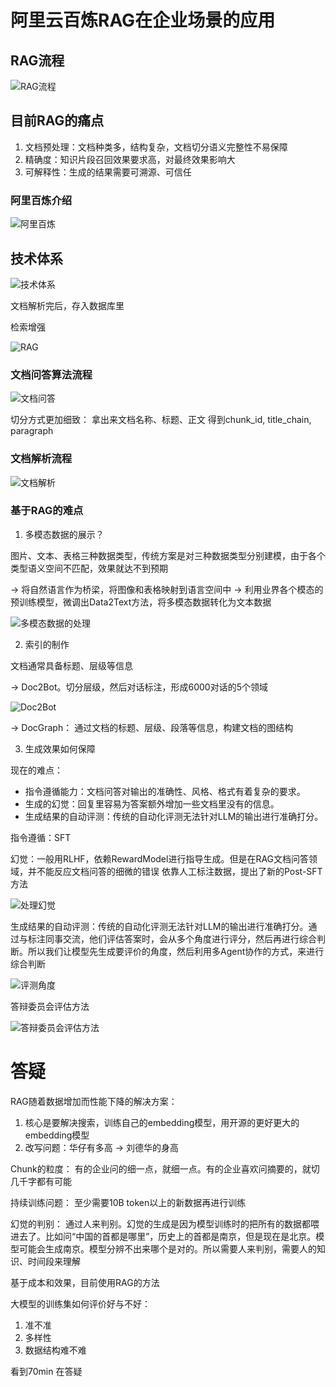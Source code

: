 # 阿里云百炼RAG在企业场景的应用

## RAG流程

![RAG流程](<Screenshot 2024-01-31 at 3.49.10 PM.png>)

## 目前RAG的痛点

1. 文档预处理：文档种类多，结构复杂，文档切分语义完整性不易保障
2. 精确度：知识片段召回效果要求高，对最终效果影响大
3. 可解释性：生成的结果需要可溯源、可信任

### 阿里百炼介绍

![阿里百炼](<Screenshot 2024-02-02 at 6.28.39 PM.png>)

## 技术体系

![技术体系](<Screenshot 2024-02-02 at 6.29.13 PM.png>)

文档解析完后，存入数据库里

检索增强

![RAG](<Screenshot 2024-02-02 at 6.32.06 PM.png>)

### 文档问答算法流程

![文档问答](<Screenshot 2024-02-02 at 6.33.29 PM.png>)

切分方式更加细致：
拿出来文档名称、标题、正文
得到chunk_id, title_chain, paragraph

### 文档解析流程

![文档解析](<Screenshot 2024-02-02 at 6.40.45 PM.png>)

### 基于RAG的难点

1. 多模态数据的展示？

图片、文本、表格三种数据类型，传统方案是对三种数据类型分别建模，由于各个类型语义空间不匹配，效果就达不到预期

-> 将自然语言作为桥梁，将图像和表格映射到语言空间中
-> 利用业界各个模态的预训练模型，微调出Data2Text方法，将多模态数据转化为文本数据

![多模态数据的处理](<Screenshot 2024-02-02 at 6.46.07 PM.png>)

2. 索引的制作

文档通常具备标题、层级等信息

-> Doc2Bot。切分层级，然后对话标注，形成6000对话的5个领域

![Doc2Bot](<Screenshot 2024-02-02 at 6.49.04 PM.png>)

-> DocGraph： 通过文档的标题、层级、段落等信息，构建文档的图结构

3. 生成效果如何保障

现在的难点：

- 指令遵循能力：文档问答对输出的准确性、风格、格式有着复杂的要求。
- 生成的幻觉：回复里容易为答案额外增加一些文档里没有的信息。
- 生成结果的自动评测：传统的自动化评测无法针对LLM的输出进行准确打分。

指令遵循：SFT

幻觉：一般用RLHF，依赖RewardModel进行指导生成。但是在RAG文档问答领域，并不能反应文档问答的细微的错误
依靠人工标注数据，提出了新的Post-SFT方法

![处理幻觉](<Screenshot 2024-02-02 at 7.01.30 PM.png>)

生成结果的自动评测：传统的自动化评测无法针对LLM的输出进行准确打分。通过与标注同事交流，他们评估答案时，会从多个角度进行评分，然后再进行综合判断。所以我们让模型先生成要评价的角度，然后利用多Agent协作的方式，来进行综合判断

![评测角度](<Screenshot 2024-02-02 at 7.03.24 PM.png>)

答辩委员会评估方法

![答辩委员会评估方法](<Screenshot 2024-02-02 at 7.04.43 PM.png>)

# 答疑

RAG随着数据增加而性能下降的解决方案：

1. 核心是要解决搜索，训练自己的embedding模型，用开源的更好更大的embedding模型
2. 改写问题：华仔有多高 -> 刘德华的身高

Chunk的粒度：
有的企业问的细一点，就细一点。有的企业喜欢问摘要的，就切几千字都有可能

持续训练问题：
至少需要10B token以上的新数据再进行训练

幻觉的判别：
通过人来判别。幻觉的生成是因为模型训练时的把所有的数据都喂进去了。比如问“中国的首都是哪里”，历史上的首都是南京，但是现在是北京。模型可能会生成南京。模型分辨不出来哪个是对的。所以需要人来判别，需要人的知识、时间段来理解

基于成本和效果，目前使用RAG的方法

大模型的训练集如何评价好与不好：

1. 准不准
2. 多样性
3. 数据结构难不难

看到70min 在答疑
